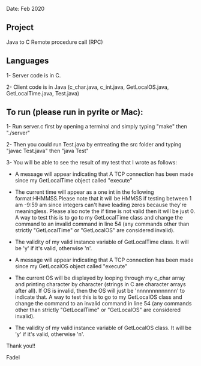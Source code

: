 Date: Feb 2020 
## Project

Java to C Remote procedure call (RPC)

## Languages

1- Server code is in C.

2- Client code is in Java (c_char.java, c_int.java, GetLocalOS.java, GetLocalTime.java, Test.java)

## To run (please run in pyrite or Mac):

1- Run server.c first by opening a terminal and simply typing "make" then "./server"

2- Then you could run Test.java by entreating the src folder and typing "javac Test.java" then "java Test"

3- You will be able to see the result of my test that I wrote as follows: 


* A message will appear indicating that A TCP connection has been made since my GetLocalTime object called "execute"

* The current time will appear as a one int in the following format:HHMMSS.Please note that it will be HMMSS if testing between 1 am -9:59 am since integers can't have leading zeros because they're meaningless. Please also note the if time is not valid then it will be just 0. A way to test this is to go to my GetLocalTime class and change the command to an invalid command in line 54 (any commands other than strictly "GetLocalTime" or "GetLocalOS" are considered invalid).

* The validity of my valid instance variable of GetLocalTime class. It will be 'y' if it's valid, otherwise 'n'.

* A message will appear indicating that A TCP connection has been made since my GetLocalOS object called "execute"

* The current OS will be displayed by looping through my c_char array and printing character by character (strings in C are character arrays after all). If OS is invalid, then the OS will just be 'nnnnnnnnnnnnn' to indicate that. A way to test this is to go to my GetLocalOS class and change the command to an invalid command in line 54 (any commands other than strictly "GetLocalTime" or "GetLocalOS" are considered invalid).

* The validity of my valid instance variable of GetLocalOS class. It will be 'y' if it's valid, otherwise 'n'.


Thank you!!

Fadel
